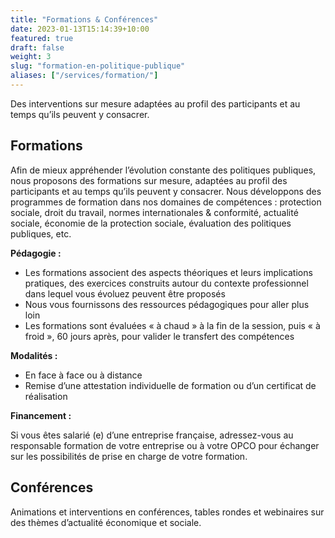```yaml
---
title: "Formations & Conférences"
date: 2023-01-13T15:14:39+10:00
featured: true
draft: false
weight: 3
slug: "formation-en-politique-publique"
aliases: ["/services/formation/"]
---
```


Des interventions sur mesure adaptées au profil des participants et au temps qu’ils peuvent y consacrer.

<!--more-->

## Formations

Afin de mieux appréhender l’évolution constante des politiques publiques, nous proposons des formations sur mesure, adaptées au profil des participants et au temps qu’ils peuvent y consacrer.
Nous développons des programmes de formation dans nos domaines de compétences : protection sociale, droit du travail, normes internationales & conformité, actualité sociale, économie de la protection sociale, évaluation des politiques publiques, etc.

**Pédagogie :**

* Les formations associent des aspects théoriques et leurs implications pratiques, des exercices construits autour du contexte professionnel dans lequel vous évoluez peuvent être proposés
* Nous vous fournissons des ressources pédagogiques pour aller plus loin
* Les formations sont évaluées « à chaud » à la fin de la session, puis « à froid », 60 jours après, pour valider le transfert des compétences

**Modalités :**

* En face à face ou à distance
* Remise d’une attestation individuelle de formation ou d’un certificat de réalisation

**Financement :**

Si vous êtes salarié (e) d’une entreprise française, adressez-vous au responsable formation de votre entreprise ou à votre OPCO pour échanger sur les possibilités de prise en charge de votre formation. 

## Conférences

Animations et interventions en conférences, tables rondes et webinaires sur des thèmes d’actualité économique et sociale.
